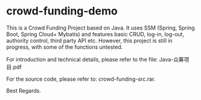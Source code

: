 # crowd-funding-demo
This is a Crowd Funding Project based on Java. It uses SSM (Spring, Spring Boot, Spring Cloud+ Mybatis) and features basic CRUD, log-in, log-out, authority control, third party API etc. However, this project is still in progress, with some of the functions untested.

For introduction and technical details, please refer to the file: Java-众筹项目.pdf

For the source code, please refer to: crowd-funding-src.rar.

Best Regards.
